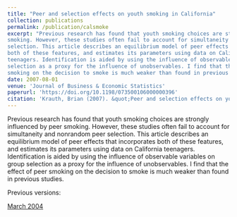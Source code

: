 ```yaml
---
title: "Peer and selection effects on youth smoking in California"
collection: publications
permalink: /publication/calsmoke
excerpt: "Previous research has found that youth smoking choices are strongly influenced by peer
smoking. However, these studies often fail to account for simultaneity and nonrandom peer
selection. This article describes an equilibrium model of peer effects that incorporates
both of these features, and estimates its parameters using data on California
teenagers. Identification is aided by using the influence of observable variables on group
selection as a proxy for the influence of unobservables. I find that the effect of peer
smoking on the decision to smoke is much weaker than found in previous studies."
date: 2007-08-01
venue: 'Journal of Business & Economic Statistics'
paperurl: 'https://doi.org/10.1198/073500106000000396'
citation: 'Krauth, Brian (2007). &quot;Peer and selection effects on youth smoking in California.&quot; <i>Journal of Business & Economic Statistics</i>. 25(3).'
---
```

Previous research has found that youth smoking choices are strongly influenced by peer
smoking. However, these studies often fail to account for simultaneity and nonrandom peer
selection. This article describes an equilibrium model of peer effects that incorporates
both of these features, and estimates its parameters using data on California
teenagers. Identification is aided by using the influence of observable variables on group
selection as a proxy for the influence of unobservables. I find that the effect of peer
smoking on the decision to smoke is much weaker than found in previous studies.

Previous versions:

[March 2004](http://www.sfu.ca/~bkrauth/papers/calsmoke.pdf)
